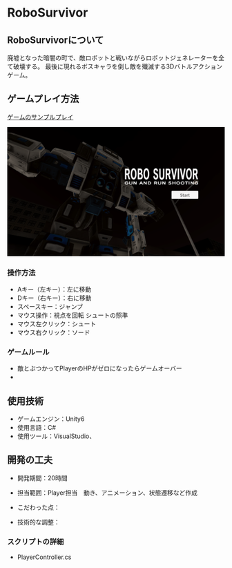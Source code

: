 # RoboSurvivor
## RoboSurvivorについて
廃墟となった暗闇の町で、敵ロボットと戦いながらロボットジェネレーターを全て破壊する。
最後に現れるボスキャラを倒し敵を殲滅する3Dバトルアクションゲーム。
  


## ゲームプレイ方法
[ゲームのサンプルプレイ](https://github.com/hoshino-moz/RoboSurvivor)

![ゲーム画面](readmeImg/robosurvivor01.png)

  
### 操作方法
* Aキー（左キー）：左に移動
* Dキー（右キー）：右に移動
* スペースキー：ジャンプ
* マウス操作：視点を回転 シュートの照準
* マウス左クリック：シュート
* マウス右クリック：ソード
### ゲームルール
* 敵とぶつかってPlayerのHPがゼロになったらゲームオーバー
* 
  　
## 使用技術
* ゲームエンジン：Unity6
* 使用言語：C#
* 使用ツール：VisualStudio、

## 開発の工夫
* 開発期間：20時間
* 担当範囲：Player担当　動き、アニメーション、状態遷移など作成
* こだわった点：

* 技術的な調整：


### スクリプトの詳細
* PlayerController.cs  
